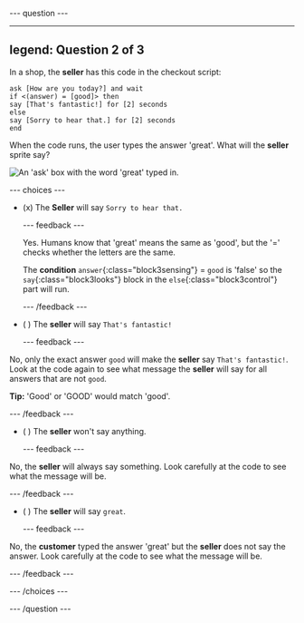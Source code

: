 
--- question ---

---
legend: Question 2 of 3
---

In a shop, the **seller** has this code in the checkout script:

```blocks3
ask [How are you today?] and wait
if <(answer) = [good]> then
say [That's fantastic!] for [2] seconds
else
say [Sorry to hear that.] for [2] seconds
end
```

When the code runs, the user types the answer 'great'. What will the **seller** sprite say?

![An 'ask' box with the word 'great' typed in.](images/quiz2.png)

--- choices ---

- (x) The **Seller** will say `Sorry to hear that.`

  --- feedback ---

  Yes. Humans know that 'great' means the same as 'good', but the '=' checks whether the letters are the same. 

  The **condition** `answer`{:class="block3sensing"} = `good` is 'false' so the `say`{:class="block3looks"} block in the `else`{:class="block3control"} part will run.

  --- /feedback ---

- ( ) The **seller** will say `That's fantastic!`

  --- feedback ---
  
No, only the exact answer `good` will make the **seller** say `That's fantastic!`. Look at the code again to see what message the **seller** will say for all answers that are not `good`.

**Tip:** 'Good' or 'GOOD' would match 'good'.

  --- /feedback ---

- ( ) The **seller** won't say anything.

  --- feedback ---
  
No, the **seller** will always say something. Look carefully at the code to see what the message will be.

  --- /feedback ---

- ( ) The **seller** will say `great`.

  --- feedback ---

No, the **customer** typed the answer 'great' but the **seller** does not say the answer. Look carefully at the code to see what the message will be.

  --- /feedback ---

--- /choices ---

--- /question ---
